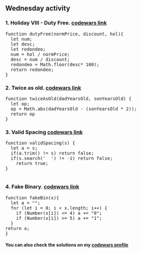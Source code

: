 ## Wednesday activity

### 1. Holiday VIII - Duty Free. [codewars link](https://www.codewars.com/kata/57e92e91b63b6cbac20001e5)
<pre>
function dutyFree(normPrice, discount, hol){ 
  let num;
  let desc; 
  let redondeo; 
  num = hol / normPrice; 
  desc = num / discount; 
  redondeo = Math.floor(desc* 100); 
  return redondeo; 
} 
</pre>

### 2. Twice as old. [codewars link](https://www.codewars.com/kata/5b853229cfde412a470000d0)
<pre>
function twiceAsOld(dadYearsOld, sonYearsOld) {
  let op;
  op = Math.abs(dadYearsOld - (sonYearsOld * 2));
  return op
}
</pre>

### 3. Valid Spacing [codewars link](https://www.codewars.com/kata/5f77d62851f6bc0033616bd8)
<pre>
function validSpacing(s) {
  let a = s;  
  if(a.trim() != s) return false;  
  if(s.search('  ') != -1) return false;
    return true;
}

</pre>

### 4. Fake Binary. [codewars link](https://www.codewars.com/kata/57eae65a4321032ce000002d)
<pre>
function fakeBin(x){
  let a = "";
  for (let i = 0; i < x.length; i++) {
    if (Number(x[i]) <= 4) a += "0"; 
    if (Number(x[i]) >= 5) a += "1";
  }
return a;
}
</pre>


#### You can also check the solutions on my [codewars profile](https://www.codewars.com/users/Erokk15/completed_solutions)
